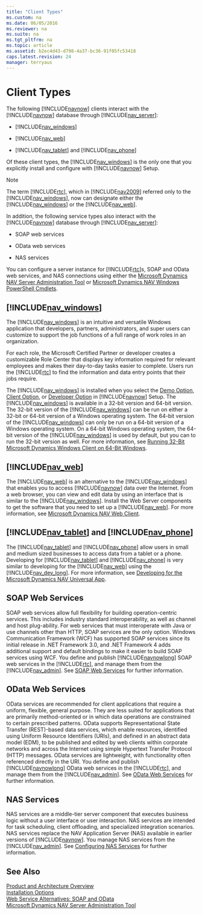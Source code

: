 ```yaml
---
title: "Client Types"
ms.custom: na
ms.date: 06/05/2016
ms.reviewer: na
ms.suite: na
ms.tgt_pltfrm: na
ms.topic: article
ms.assetid: b2ec4d43-d798-4a37-bc36-91f05fc53418
caps.latest.revision: 24
manager: terryaus
---
```

# Client Types
The following [!INCLUDE[navnow](../dynamics-nav/includes/navnow_md.md)] clients interact with the [!INCLUDE[navnow](../dynamics-nav/includes/navnow_md.md)] database through [!INCLUDE[nav_server](../dynamics-nav/includes/nav_server_md.md)]:  
  
-   [!INCLUDE[nav_windows](../dynamics-nav/includes/nav_windows_md.md)]  
  
-   [!INCLUDE[nav_web](../dynamics-nav/includes/nav_web_md.md)]  
  
-   [!INCLUDE[nav_tablet](../dynamics-nav/includes/nav_tablet_md.md)] and [!INCLUDE[nav_phone](../dynamics-nav/includes/nav_phone_md.md)]  
  
 Of these client types, the [!INCLUDE[nav_windows](../dynamics-nav/includes/nav_windows_md.md)] is the only one that you explicitly install and configure with [!INCLUDE[navnow](../dynamics-nav/includes/navnow_md.md)] Setup.  
  
> [!NOTE]  
>  The term [!INCLUDE[rtc](../dynamics-nav/includes/rtc_md.md)], which in [!INCLUDE[nav2009](../dynamics-nav/includes/nav2009_md.md)] referred only to the [!INCLUDE[nav_windows](../dynamics-nav/includes/nav_windows_md.md)], now can designate either the [!INCLUDE[nav_windows](../dynamics-nav/includes/nav_windows_md.md)] or the [!INCLUDE[nav_web](../dynamics-nav/includes/nav_web_md.md)].  
  
 In addition, the following service types also interact with the [!INCLUDE[navnow](../dynamics-nav/includes/navnow_md.md)] database through [!INCLUDE[nav_server](../dynamics-nav/includes/nav_server_md.md)]:  
  
-   SOAP web services  
  
-   OData web services  
  
-   NAS services  
  
 You can configure a server instance for [!INCLUDE[rtc](../dynamics-nav/includes/rtc_md.md)]s, SOAP and OData web services, and NAS connections using either the [Microsoft Dynamics NAV Server Administration Tool](../dynamics-nav/Microsoft-Dynamics-NAV-Server-Administration-Tool.md) or [Microsoft Dynamics NAV Windows PowerShell Cmdlets](../dynamics-nav/Microsoft-Dynamics-NAV-Windows-PowerShell-Cmdlets.md).  
  
##  <a name="WinClient"></a> [!INCLUDE[nav_windows](../dynamics-nav/includes/nav_windows_md.md)]  
 The [!INCLUDE[nav_windows](../dynamics-nav/includes/nav_windows_md.md)] is an intuitive and versatile Windows application that developers, partners, administrators, and super users can customize to support the job functions of a full range of work roles in an organization.  
  
 For each role, the Microsoft Certified Partner or developer creates a customizable Role Center that displays key information required for relevant employees and makes their day\-to\-day tasks easier to complete. Users run the [!INCLUDE[rtc](../dynamics-nav/includes/rtc_md.md)] to find the information and data entry points that their jobs require.  
  
 The [!INCLUDE[nav_windows](../dynamics-nav/includes/nav_windows_md.md)] is installed when you select the [Demo Option](../dynamics-nav/Demo-Option.md), [Client Option](../dynamics-nav/Client-Option.md), or [Developer Option](../dynamics-nav/Developer-Option.md) in [!INCLUDE[navnow](../dynamics-nav/includes/navnow_md.md)] Setup. The [!INCLUDE[nav_windows](../dynamics-nav/includes/nav_windows_md.md)] is available in a 32\-bit version and 64\-bit version. The 32\-bit version of the [!INCLUDE[nav_windows](../dynamics-nav/includes/nav_windows_md.md)] can be run on either a 32\-bit or 64\-bit version of a Windows operating system. The 64\-bit version of the [!INCLUDE[nav_windows](../dynamics-nav/includes/nav_windows_md.md)] can only be run on a 64\-bit version of a Windows operating system. On a 64\-bit Windows operating system, the 64\-bit version of the [!INCLUDE[nav_windows](../dynamics-nav/includes/nav_windows_md.md)] is used by default, but you can to run the 32\-bit version as well. For more information, see [Running 32\-Bit Microsoft Dynamics Windows Client on 64\-Bit Windows](../dynamics-nav/Running-32-Bit-Microsoft-Dynamics-Windows-Client-on-64-Bit-Windows.md).  
  
## [!INCLUDE[nav_web](../dynamics-nav/includes/nav_web_md.md)]  
 The [!INCLUDE[nav_web](../dynamics-nav/includes/nav_web_md.md)] is an alternative to the [!INCLUDE[nav_windows](../dynamics-nav/includes/nav_windows_md.md)] that enables you to access [!INCLUDE[navnow](../dynamics-nav/includes/navnow_md.md)] data over the Internet. From a web browser, you can view and edit data by using an interface that is similar to the [!INCLUDE[nav_windows](../dynamics-nav/includes/nav_windows_md.md)]. Install the Web Server components to get the software that you need to set up a [!INCLUDE[nav_web](../dynamics-nav/includes/nav_web_md.md)]. For more information, see [Microsoft Dynamics NAV Web Client](../dynamics-nav/Microsoft-Dynamics-NAV-Web-Client.md).  
  
## [!INCLUDE[nav_tablet](../dynamics-nav/includes/nav_tablet_md.md)] and [!INCLUDE[nav_phone](../dynamics-nav/includes/nav_phone_md.md)]  
 The [!INCLUDE[nav_tablet](../dynamics-nav/includes/nav_tablet_md.md)] and [!INCLUDE[nav_phone](../dynamics-nav/includes/nav_phone_md.md)] allow users in small and medium sized businesses to access data from a tablet or a phone. Developing for [!INCLUDE[nav_tablet](../dynamics-nav/includes/nav_tablet_md.md)] and [!INCLUDE[nav_phone](../dynamics-nav/includes/nav_phone_md.md)] is very similar to developing for the [!INCLUDE[nav_web](../dynamics-nav/includes/nav_web_md.md)] using the [!INCLUDE[nav_dev_long](../dynamics-nav/includes/nav_dev_long_md.md)]. For more information, see [Developing for the Microsoft Dynamics NAV Universal App](../dynamics-nav/Developing-for-the-Microsoft-Dynamics-NAV-Universal-App.md).  
  
## SOAP Web Services  
 SOAP web services allow full flexibility for building operation\-centric services. This includes industry standard interoperability, as well as channel and host plug\-ability. For web services that must interoperate with Java or use channels other than HTTP, SOAP services are the only option. Windows Communication Framework \(WCF\) has supported SOAP services since its initial release in .NET Framework 3.0, and .NET Framework 4 adds additional support and default bindings to make it easier to build SOAP services using WCF. You define and publish [!INCLUDE[navnowlong](../dynamics-nav/includes/navnowlong_md.md)] SOAP web services in the [!INCLUDE[rtc](../dynamics-nav/includes/rtc_md.md)], and manage them from the [!INCLUDE[nav_admin](../dynamics-nav/includes/nav_admin_md.md)]. See [SOAP Web Services](../dynamics-nav/SOAP-Web-Services.md) for further information.  
  
## OData Web Services  
 OData services are recommended for client applications that require a uniform, flexible, general purpose. They are less suited for applications that are primarily method\-oriented or in which data operations are constrained to certain prescribed patterns. OData supports Representational State Transfer \(REST\)\-based data services, which enable resources, identified using Uniform Resource Identifiers \(URIs\), and defined in an abstract data model \(EDM\), to be published and edited by web clients within corporate networks and across the Internet using simple Hypertext Transfer Protocol \(HTTP\) messages. OData services are lightweight, with functionality often referenced directly in the URI. You define and publish [!INCLUDE[navnowlong](../dynamics-nav/includes/navnowlong_md.md)] OData web services in the [!INCLUDE[rtc](../dynamics-nav/includes/rtc_md.md)], and manage them from the [!INCLUDE[nav_admin](../dynamics-nav/includes/nav_admin_md.md)]. See [OData Web Services](../dynamics-nav/OData-Web-Services.md) for further information.  
  
## NAS Services  
 NAS services are a middle\-tier server component that executes business logic without a user interface or user interaction. NAS services are intended for task scheduling, client offloading, and specialized integration scenarios. NAS services replace the NAV Application Server \(NAS\) available in earlier versions of [!INCLUDE[navnow](../dynamics-nav/includes/navnow_md.md)]. You manage NAS services from the [!INCLUDE[nav_admin](../dynamics-nav/includes/nav_admin_md.md)]. See [Configuring NAS Services](../dynamics-nav/Configuring-NAS-Services.md) for further information.  
  
## See Also  
 [Product and Architecture Overview](../dynamics-nav/Product-and-Architecture-Overview.md)   
 [Installation Options](../dynamics-nav/Installation-Options.md)   
 [Web Service Alternatives: SOAP and OData](../Topic/Web%20Service%20Alternatives:%20SOAP%20and%20OData.md)   
 [Microsoft Dynamics NAV Server Administration Tool](../dynamics-nav/Microsoft-Dynamics-NAV-Server-Administration-Tool.md)
